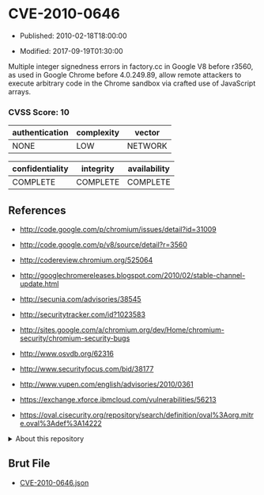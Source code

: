 # CVE-2010-0646

- Published: 2010-02-18T18:00:00

- Modified: 2017-09-19T01:30:00

Multiple integer signedness errors in factory.cc in Google V8 before r3560, as used in Google Chrome before 4.0.249.89, allow remote attackers to execute arbitrary code in the Chrome sandbox via crafted use of JavaScript arrays.

### CVSS Score: **10**

| authentication | complexity | vector |
| --- | --- | --- |
| NONE | LOW | NETWORK |

| confidentiality | integrity | availability |
| --- | --- | --- |
| COMPLETE | COMPLETE | COMPLETE |

## References

* http://code.google.com/p/chromium/issues/detail?id=31009

* http://code.google.com/p/v8/source/detail?r=3560

* http://codereview.chromium.org/525064

* http://googlechromereleases.blogspot.com/2010/02/stable-channel-update.html

* http://secunia.com/advisories/38545

* http://securitytracker.com/id?1023583

* http://sites.google.com/a/chromium.org/dev/Home/chromium-security/chromium-security-bugs

* http://www.osvdb.org/62316

* http://www.securityfocus.com/bid/38177

* http://www.vupen.com/english/advisories/2010/0361

* https://exchange.xforce.ibmcloud.com/vulnerabilities/56213

* https://oval.cisecurity.org/repository/search/definition/oval%3Aorg.mitre.oval%3Adef%3A14222

<details>
<summary>About this repository</summary> 

  This repository is part of the project [Live Hack CVE](https://github.com/Live-Hack-CVE). Main website can be found [www.live-hack.org](https://www.live-hack.org) 
  
  Made by [Sn0wAlice](https://github.com/Sn0wAlice) for the people that care about security and need to have a feed of the latest CVEs. Hope you enjoy it, don't forget to star the repo and follow me on [Twitter](https://twitter.com/Sn0wAlice) and [Github](https://github.com/Sn0wAlice). And that is my [personnal website](https://www.alice-snow.me/)

  - [Home Page](https://github.com/Live-Hack-CVE)
  - [Framework](https://github.com/Live-Hack-CVE/cve-framework)
  - [CVE database](https://github.com/Live-Hack-CVE/full_database)
  - [Changelog](https://github.com/Live-Hack-CVE/Changelog)
</details>

## Brut File

* [CVE-2010-0646.json](https://raw.githubusercontent.com/Live-Hack-CVE/full_database/main/cves/2010/CVE-2010-0646.json)


